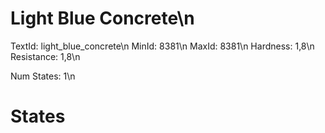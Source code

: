 # Light Blue Concrete\n
TextId: light_blue_concrete\n
MinId: 8381\n
MaxId: 8381\n
Hardness: 1,8\n
Resistance: 1,8\n

Num States: 1\n
# States
```

```
